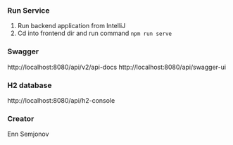 ### Run Service
1) Run backend application from IntelliJ
2) Cd into frontend dir and run command 
```npm run serve```

### Swagger 
http://localhost:8080/api/v2/api-docs
http://localhost:8080/api/swagger-ui

### H2 database
http://localhost:8080/api/h2-console

### Creator
Enn Semjonov